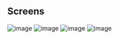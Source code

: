 ## Screens
![image](https://user-images.githubusercontent.com/69528988/156340832-5dbbe666-5aec-4872-bf60-8fa8652ddaf1.png)
![image](https://user-images.githubusercontent.com/69528988/156340847-7d6a069c-c482-4b9d-8294-9c313cec02af.png)
![image](https://user-images.githubusercontent.com/69528988/156340864-1d682962-0da5-4107-ab7f-4ee2093bc6d0.png)
![image](https://user-images.githubusercontent.com/69528988/156340879-6e5bb469-c8cb-4260-a3f5-4e73018e7557.png)


